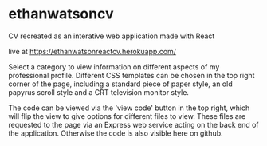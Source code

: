 # ethanwatsoncv

CV recreated as an interative web application made with React

live at https://ethanwatsonreactcv.herokuapp.com/

Select a category to view information on different aspects of my professional profile.
Different CSS templates can be chosen in the top right corner of the page, including a standard piece of paper style, an old papyrus scroll style and a CRT television monitor style.

The code can be viewed via the 'view code' button in the top right, which will flip the view to give options for different files to view. 
These files are requested to the page via an Express web service acting on the back end of the application.
Otherwise the code is also visible here on github.
